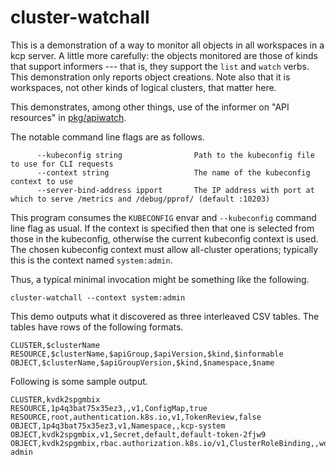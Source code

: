 # cluster-watchall

This is a demonstration of a way to monitor all objects in all
workspaces in a kcp server.  A little more carefully: the objects
monitored are those of kinds that support informers --- that is, they
support the `list` and `watch` verbs.  This demonstration only reports
object creations.  Note also that it is workspaces, not other kinds of
logical clusters, that matter here.

This demonstrates, among other things, use of the informer on "API
resources" in [pkg/apiwatch](../../pkg/apiwatch).

The notable command line flags are as follows.

```
      --kubeconfig string                Path to the kubeconfig file to use for CLI requests
      --context string                   The name of the kubeconfig context to use
      --server-bind-address ipport       The IP address with port at which to serve /metrics and /debug/pprof/ (default :10203)

```

This program consumes the `KUBECONFIG` envar and `--kubeconfig`
command line flag as usual.  If the context is specified then that one
is selected from those in the kubeconfig, otherwise the current
kubeconfig context is used.  The chosen kubeconfig context must allow
all-cluster operations; typically this is the context named
`system:admin`.

Thus, a typical minimal invocation might be something like the
following.

```
cluster-watchall --context system:admin
```

This demo outputs what it discovered as three interleaved CSV tables.
The tables have rows of the following formats.

```
CLUSTER,$clusterName
RESOURCE,$clusterName,$apiGroup,$apiVersion,$kind,$informable
OBJECT,$clusterName,$apiGroupVersion,$kind,$namespace,$name
```

Following is some sample output.

```
CLUSTER,kvdk2spgmbix
RESOURCE,1p4q3bat75x35ez3,,v1,ConfigMap,true
RESOURCE,root,authentication.k8s.io,v1,TokenReview,false
OBJECT,1p4q3bat75x35ez3,v1,Namespace,,kcp-system
OBJECT,kvdk2spgmbix,v1,Secret,default,default-token-2fjw9
OBJECT,kvdk2spgmbix,rbac.authorization.k8s.io/v1,ClusterRoleBinding,,workspace-admin
```
